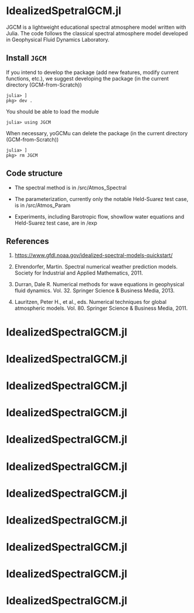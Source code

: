 # IdealizedSpetralGCM.jl
JGCM is a lightweight educational spectral atmosphere model written with Julia. 
The code follows the classical spectral atmosphere model developed in Geophysical Fluid Dynamics Laboratory.

## Install `JGCM`
If you intend to develop the package (add new features, modify current functions, etc.), we suggest developing the package (in the current directory (GCM-from-Scratch))
```
julia> ]
pkg> dev .
```

You should be able to load the module 
```
julia> using JGCM
```

When necessary, yoGCMu can delete the package (in the current directory (GCM-from-Scratch))
```
julia> ]
pkg> rm JGCM
```

## Code structure
* The spectral method is in /src/Atmos_Spectral

* The parameterization, currently only the notable Held-Suarez test case, is in /src/Atmos_Param
  
* Experiments, including Barotropic flow, showllow water equations and Held-Suarez test case, are in /exp

## References
1. https://www.gfdl.noaa.gov/idealized-spectral-models-quickstart/
   
2. Ehrendorfer, Martin. Spectral numerical weather prediction models. Society for Industrial and Applied Mathematics, 2011. 
   
3. Durran, Dale R. Numerical methods for wave equations in geophysical fluid dynamics. Vol. 32. Springer Science & Business Media, 2013.
   
4. Lauritzen, Peter H., et al., eds. Numerical techniques for global atmospheric models. Vol. 80. Springer Science & Business Media, 2011.



# IdealizedSpectralGCM.jl
# IdealizedSpectralGCM.jl
# IdealizedSpectralGCM.jl
# IdealizedSpectralGCM.jl
# IdealizedSpectralGCM.jl
# IdealizedSpectralGCM.jl
# IdealizedSpectralGCM.jl
# IdealizedSpectralGCM.jl
# IdealizedSpectralGCM.jl
# IdealizedSpectralGCM.jl
# IdealizedSpectralGCM.jl
